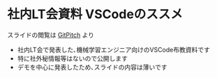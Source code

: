 # 社内LT会資料 VSCodeのススメ

スライドの閲覧は [GitPitch](https://gitpitch.com/kiakiraki/internal_lt_20190703) より

* 社内LT会で発表した､機械学習エンジニア向けのVSCode布教資料です
* 特に社外秘情報等はないので公開します
* デモを中心に発表したため､スライドの内容は薄いです

